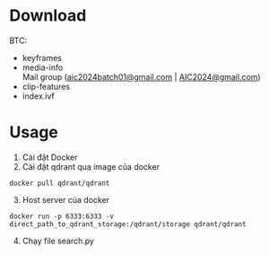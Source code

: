 # Download
BTC:
+ keyframes
+ media-info  
Mail group (aic2024batch01@gmail.com | AIC2024@gmail.com)
+ clip-features
+ index.ivf

# Usage
1. Cài đặt Docker
2. Cài đặt qdrant qua image của docker
```
docker pull qdrant/qdrant
```
3. Host server của docker 
```
docker run -p 6333:6333 -v direct_path_to_qdrant_storage:/qdrant/storage qdrant/qdrant
```
4. Chạy file search.py 
